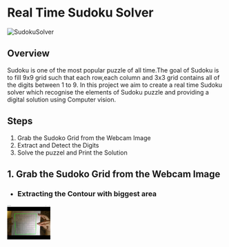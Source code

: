 # Real Time Sudoku Solver

![SudokuSolver](https://user-images.githubusercontent.com/55227184/82762589-7f970580-9e1f-11ea-9d46-5b813db815a0.gif)

## Overview
Sudoku is one of the most popular puzzle of all time.The goal of Sudoku is to fill 9x9 grid such that each row,each column and 3x3 grid contains all of the digits between 1 to 9. In this project we aim to create a real time Sudoku solver which recognise the elements of Sudoku puzzle and providing a digital solution using Computer vision. 

## Steps
1. Grab the Sudoko Grid from the Webcam Image
2. Extract and Detect the Digits
2. Solve the puzzel and Print the Solution

## 1. Grab the Sudoko Grid from the Webcam Image
- ### Extracting the Contour with biggest area
<p float="left">
  <img src="/Images/frame.png" width="100" />
</p>
